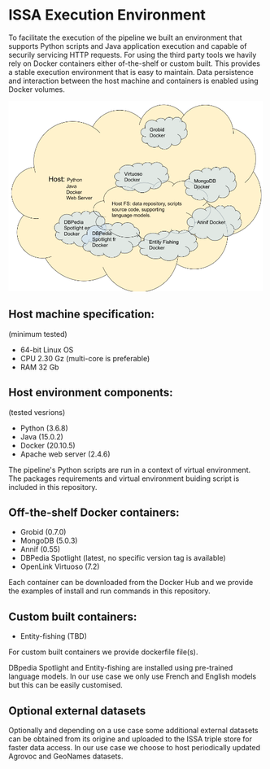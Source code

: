 # ISSA Execution Environment

To facilitate the execution of the pipeline we built an environment that supports Python scripts and Java application execution and capable of securily servicing HTTP requests. For using the third party tools we havily rely on Docker containers either of-the-shelf or custom built. This provides a stable execution environment that is easy to maintain. Data persistence and interaction between the host machine and containers is enabled using Docker volumes.      

<img src="../doc/environment_diagram.png" width="500" />

## Host machine specification:
(minimum tested)
- 64-bit Linux OS
- CPU 2.30 Gz (multi-core is preferable)
- RAM 32 Gb   

## Host environment components:
(tested vesrions)
- Python (3.6.8)
- Java (15.0.2)
- Docker (20.10.5)
- Apache web server (2.4.6)

The pipeline's Python scripts are run in a context of virtual environment. The packages requirements and virtual environment buiding script is included in this repository. 

## Off-the-shelf Docker containers:
- Grobid (0.7.0)
- MongoDB (5.0.3)
- Annif (0.55)
- DBPedia Spotlight (latest, no specific version tag is available)
- OpenLink Virtuoso (7.2) 

Each container can be downloaded from the Docker Hub and we provide the examples of install and run commands in this repository.  

## Custom built containers:
- Entity-fishing (TBD)

For custom built containers we provide dockerfile file(s).

DBpedia Spotlight and Entity-fishing are installed using pre-trained language models.  In our use case we only use French and English models but this can be easily customised.
 
## Optional external datasets
Optionally and depending on a use case some additional external datasets can be obtained from its origine and uploaded to the ISSA triple store for faster data access. In our use case we choose to host periodically updated Agrovoc and GeoNames datasets.  

